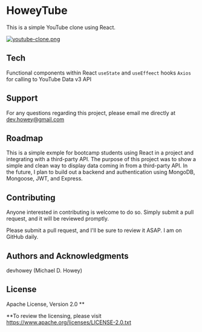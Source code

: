# HoweyTube 

This is a simple YouTube clone using React.

[![youtube-clone.png](https://i.postimg.cc/dQW3Vz73/youtube-clone.png)](https://postimg.cc/V5Cm7ZWP)

## Tech
Functional components within React
`useState` and `useEffeect` hooks
`Axios` for calling to YouTube Data v3 API

## Support
For any questions regarding this project, please email me directly at dev.howey@gmail.com

## Roadmap
This is a simple exmple for bootcamp students using React in a project and integrating with a third-party API. The purpose of this project was to show a simple and clean way to display data coming in from a third-party API. In the future, I plan to build out a backend and authentication using MongoDB, Mongoose, JWT, and Express.

## Contributing
Anyone interested in contributing is welcome to do so. Simply submit a pull request, and it will be reviewed promptly.

Please submit a pull request, and I'll be sure to review it ASAP. I am on GitHub daily.

## Authors and Acknowledgments
devhowey (Michael D. Howey)

## License
Apache License, Version 2.0 **

**To review the licensing, please visit https://www.apache.org/licenses/LICENSE-2.0.txt